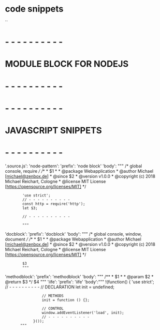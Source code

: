 # code snippets

``
# - - - - - - - - - -
# MODULE BLOCK FOR NODEJS
# - - - - - - - - - -
# - - - - - - - - - -
# JAVASCRIPT SNIPPETS
# - - - - - - - - - -
'.source.js':
  'node-pattern':
    'prefix': 'node block'
    'body': """
            /* global console, require */
            /**
            * $1
            *
            * @package Webapplication
            * @author Michael [michael@zenbox.de]
            * @since $2
            * @version v1.0.0
            * @copyright (c) 2018 Michael Reichart, Cologne
            * @license MIT License [https://opensource.org/licenses/MIT]
            */

            'use strict';
            // - - - - - - - - - -
            const http = require('http');
            let $3;

            // - - - - - - - - - -

            """
  'docblock':
    'prefix': 'docblock'
    'body': """
            /* global console, window, document */
            /**
             * $1
             *
             * @package Webapplication
             * @author Michael [michael@zenbox.de]
             * @since $2
             * @version v1.0.0
             * @copyright (c) 2018 Michael Reichart, Cologne
             * @license MIT License [https://opensource.org/licenses/MIT]
             */

            $3
            """
  'methodblock':
    'prefix': 'methodblock'
    'body': """
            /**
             * $1
             *
             * @param $2
             * @return $3
             */
            $4
            """
  'iife':
    'prefix': 'iife'
    'body':"""
                 !(function() {
                     'use strict';
                     // - - - - - - - - - -
                     // DECLARATION
                     let init = undefined;

                     // METHODS
                     init = function () {};

                     // CONTROL
                     window.addEventListener('load', init);
                     // - - - - - - - - - -
                 }());
           """
